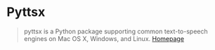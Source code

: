 # Pyttsx

> pyttsx is a Python package supporting common text-to-speech engines on Mac OS X, Windows, and Linux. [Homepage](https://pypi.python.org/pypi/pyttsx)

